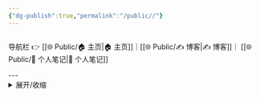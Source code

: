 ```yaml
---
{"dg-publish":true,"permalink":"/public//"}
---
```


<span style="float:right;">

导航栏  👉  [[🌐  Public/🏠 主页\|🏠 主页]]｜[[🌐  Public/✍️ 博客\|✍️ 博客]]｜ [[🌐  Public/📒 个人笔记\|📒 个人笔记]] 

</span>
---




<details>
  <summary>展开/收缩</summary>
 
  这里是可以展开和收缩的内容。
</details>

